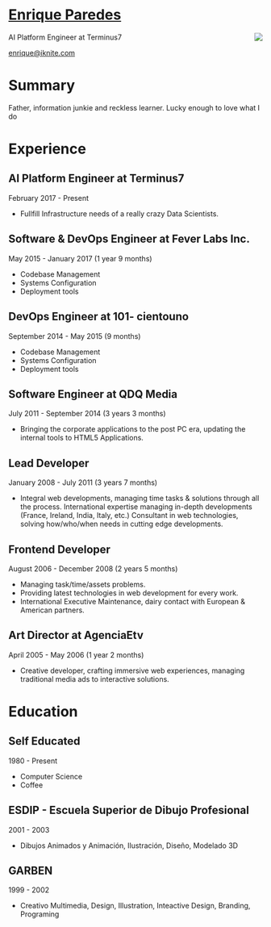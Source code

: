 # [Enrique Paredes](https://github.com/iknite/about.me)
<img align="right" src="https://avatars2.githubusercontent.com/u/745710?v=4&s=120">

AI Platform Engineer at Terminus7

enrique@iknite.com 

# Summary
Father, information junkie and reckless learner. Lucky enough to love what I do

# Experience
## AI Platform Engineer at Terminus7
February 2017 - Present
- Fullfill Infrastructure needs of a really crazy Data Scientists.

## Software & DevOps Engineer at Fever Labs Inc.
May 2015 - January 2017 (1 year 9 months)
- Codebase Management
- Systems Configuration
- Deployment tools

## DevOps Engineer at 101- cientouno
September 2014 - May 2015 (9 months) 
- Codebase Management
- Systems Configuration
- Deployment tools

## Software Engineer at QDQ Media
July 2011 - September 2014 (3 years 3 months)
- Bringing the corporate applications to the post PC era, updating the internal tools to HTML5
Applications.

## Lead Developer
January 2008 - July 2011 (3 years 7 months)
- Integral web developments, managing time tasks & solutions through all the process. International
expertise managing in-depth developments (France, Ireland, India, Italy, etc.) Consultant in
web technologies, solving how/who/when needs in cutting edge developments.

## Frontend Developer
August 2006 - December 2008 (2 years 5 months)
- Managing task/time/assets problems.
- Providing latest technologies in web development for every work.
- International Executive Maintenance, dairy contact with European & American partners.

## Art Director at AgenciaEtv
April 2005 - May 2006 (1 year 2 months)
- Creative developer, crafting immersive web experiences, managing traditional media ads to interactive
solutions.

# Education

## Self Educated
1980 - Present
- Computer Science
- Coffee

## ESDIP - Escuela Superior de Dibujo Profesional
2001 - 2003
- Dibujos Animados y Animación, Ilustración, Diseño, Modelado 3D

## GARBEN
1999 - 2002
- Creativo Multimedia, Design, Illustration, Inteactive Design, Branding, Programing
 
